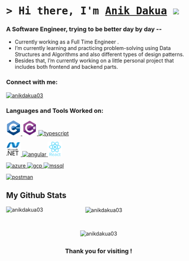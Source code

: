 # <samp>&gt; Hi there, I'm <a href="https://gkassym.netlify.app" target="_blank">Anik Dakua</a> <img src="https://media.giphy.com/media/hvRJCLFzcasrR4ia7z/giphy.gif" width="25"> </samp>


<h3 align="left">A Software Engineer, trying to be better day by day -- </h3>

- Currently working as a Full Time Engineer .
- I’m currently learning and practicing problem-solving using Data Structures and Algorithms and also different types of design patterns.
- Besides that, I’m currently working on a little personal project that includes both frontend and backend parts. 




<h3 align="left">Connect with me:</h3>
<p align="left">
<a href="https://linkedin.com/in/anik-dakua" target="blank"><img align="center" src="https://raw.githubusercontent.com/rahuldkjain/github-profile-readme-generator/master/src/images/icons/Social/linked-in-alt.svg" alt="anikdakua03" height="30" width="40" /></a>

</p>


<h3 align="left">Languages and Tools Worked on:</h3>
<p align="left"> 
<a href="https://www.w3schools.com/cpp/" target="_blank" rel="noreferrer"> <img src="https://raw.githubusercontent.com/devicons/devicon/master/icons/cplusplus/cplusplus-original.svg" alt="cplusplus" width="40" height="40"/> </a> 
<a href="https://www.w3schools.com/cs/" target="_blank" rel="noreferrer"> <img src="https://raw.githubusercontent.com/devicons/devicon/master/icons/csharp/csharp-original.svg" alt="csharp" width="40" height="40"/> </a>
<a href="https://www.typescriptlang.org/docs/" target="_blank" rel="noreferrer"> <img src="https://github.com/user-attachments/assets/ea4b9cb6-3a8f-4bba-89bd-f8d9be20266c" alt="typescript" width="40" height="40"/> </a>
  
<a href="https://dotnet.microsoft.com/" target="_blank" rel="noreferrer"> <img src="https://raw.githubusercontent.com/devicons/devicon/master/icons/dot-net/dot-net-original-wordmark.svg" alt="dotnet" width="40" height="40"/> </a> 
<a href="https://angular.dev/" target="_blank" rel="noreferrer"> <img src="https://github.com/user-attachments/assets/1da0f8e9-ed4e-4cc8-8ce3-7d45cd5d8949" alt="angular" width="40" height="40"/>
 </a>
<a href="https://reactjs.org/" target="_blank" rel="noreferrer"> <img src="https://raw.githubusercontent.com/devicons/devicon/master/icons/react/react-original-wordmark.svg" alt="react" width="40" height="40"/> </a> 

<a href="https://azure.microsoft.com/en-in/" target="_blank" rel="noreferrer"> <img src="https://www.vectorlogo.zone/logos/microsoft_azure/microsoft_azure-icon.svg" alt="azure" width="40" height="40"/> </a> 
<a href="https://cloud.google.com" target="_blank" rel="noreferrer"> <img src="https://www.vectorlogo.zone/logos/google_cloud/google_cloud-icon.svg" alt="gcp" width="40" height="40"/> </a> 
<a href="https://www.microsoft.com/en-us/sql-server" target="_blank" rel="noreferrer"> <img src="https://www.svgrepo.com/show/303229/microsoft-sql-server-logo.svg" alt="mssql" width="40" height="40"/> </a> 

<a href="https://www.postman.com/" target="_blank" rel="noreferrer"> <img src="https://github.com/user-attachments/assets/dc3dfa87-89ca-46a9-8cf4-81730e13d1ae" alt="postman" width="40" height="40"/> </a> 
</p>

## My Github Stats
<p><img align="left" width="42%" src="https://github-readme-stats.vercel.app/api/top-langs?username=anikdakua03&show_icons=true&locale=en&layout=compact&theme=nightowl" alt="anikdakua03" /></p>

<p>&nbsp;<img align="center" width="54%" src="https://github-readme-stats.vercel.app/api?username=anikdakua03&show_icons=true&locale=en&theme=gotham" alt="anikdakua03" /></p>
<br/>

<p align="center"><img align="center" width="50%" src="https://github-readme-streak-stats.herokuapp.com/?user=anikdakua03&theme=prussian" alt="anikdakua03" /></p>

##
<h3 align="center"> Thank you for visiting ! </h3>

##

